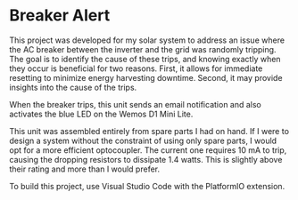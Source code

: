 # Breaker Alert

This project was developed for my solar system to address an issue where the AC breaker between the inverter and the grid was randomly tripping. The goal is to identify the cause of these trips, and knowing exactly when they occur is beneficial for two reasons. First, it allows for immediate resetting to minimize energy harvesting downtime. Second, it may provide insights into the cause of the trips. 

When the breaker trips, this unit sends an email notification and also activates the blue LED on the Wemos D1 Mini Lite.

This unit was assembled entirely from spare parts I had on hand. If I were to design a system without the constraint of using only spare parts, I would opt for a more efficient optocoupler. The current one requires 10 mA to trip, causing the dropping resistors to dissipate 1.4 watts. This is slightly above their rating and more than I would prefer.

To build this project, use Visual Studio Code with the PlatformIO extension.